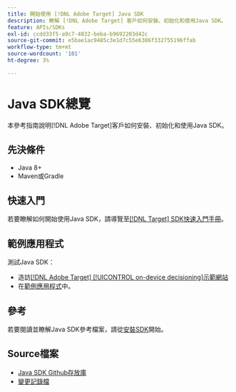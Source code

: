 ```yaml
---
title: 開始使用 [!DNL Adobe Target] Java SDK
description: 瞭解 [!DNL Adobe Target] 客戶如何安裝、初始化和使用Java SDK。
feature: APIs/SDKs
exl-id: ccdd33f5-a9c7-4832-beba-b9692203d42c
source-git-commit: e5bae1ac9485c3e1d7c55e6386f332755196ffab
workflow-type: tm+mt
source-wordcount: '101'
ht-degree: 3%

---
```


# Java SDK總覽

本參考指南說明[!DNL Adobe Target]客戶如何安裝、初始化和使用Java SDK。

## 先決條件

* Java 8+
* Maven或Gradle

## 快速入門

若要瞭解如何開始使用Java SDK，請導覽至[[!DNL Target] SDK快速入門手冊](../sdk-guides/getting-started/getting-started.md)。

## 範例應用程式

測試Java SDK：

* 造訪[[!DNL Adobe Target] [!UICONTROL on-device decisioning]示範網站](https://github.com/adobe/on-device-decisioning-demo-site)
* 在[範例應用程式](../sdk-guides/sample-apps/sample-apps.md)中。

## 參考

若要閱讀並瞭解Java SDK參考檔案，請從[安裝SDK](install-sdk.md)開始。

## Source檔案

* [Java SDK Github存放庫](https://github.com/adobe/target-java-sdk)
* [變更記錄檔](https://github.com/adobe/target-java-sdk/blob/master/CHANGELOG.md)

